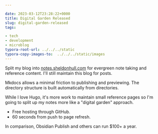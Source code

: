 ```yaml
---

date: 2023-03-12T23:28:22+0000
title: Digital Garden Released
slug: digital-garden-released
tags:

- tech
- development
- microblog
typora-root-url: ../../../static
typora-copy-images-to:  ../../../static/images
---
```


Split my blog into [notes.sheldonhull.com](https://notes.sheldonhull.com) for evergreen note taking and reference content.
I'll still maintain this blog for posts.

Mkdocs allows a minimal friction to publishing and previewing.
The directory structure is built automatically from directories.

While I love Hugo, it's more work to maintain small reference pages so I'm going to split up my notes more like a "digital garden" approach.

- Free hosting through GitHub.
- 60 seconds from push to page refresh.

In comparison, Obsidian Publish and others can run $100+ a year.
